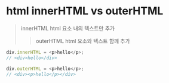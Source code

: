 # html innerHTML vs outerHTML

> innerHTML html 요소 내의 텍스트만 추가
>
> > outerHTML html 요소와 텍스트 함께 추가

```js
div.innerHTML = <p>hello</p>;
// <div>hello</div>

div.outerHTML = <p>hello</p>;
// <div><p>hello</p></div>
```
